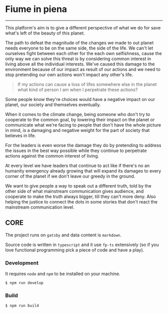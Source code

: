 # Fiume in piena

---

This platform's aim is to give a different perspective of what we do for save what's left of the beauty of this planet.

The path to defeat the magnitude of the changes we made to out planet needs everyone to be on the same side, the side of the life. 
We can't let ourselves fight between each other for the each own selfishness, cause the only way we can solve this threat is by considering common interest in living above all the individual interests. We've caused this damage to the environment because of our impact as result of our actions and we need to stop pretending our own actions won't impact any other's life. 

> If my actions can cause a loss of lifes somewhere else in the planet what kind of person I am when I perpetrate these actions?

Some people know they're choices would have a negative impact on our planet, our society and themselves eventually.

When it comes to the climate change, being someone who don't try to cooperate to the common goal, by lowering their impact on the planet or communicate what we're facing to people that don't have the whole picture in mind, is a damaging and negative weight for the part of society that believes in life.

For the leaders is even worse the damage they do by pretending to address the issues in the best way possible while they continue to perpetrate actions against the common interest of living.

At every level we have leaders that continue to act like if there's no an humanity emergency already growing that will expand its damages to every corner of the planet if we don't leave our greedy in the ground.

We want to give people a way to speak out a different truth, told by the other side of what mainstream communication gives audience, and cooperate to make the truth always bigger, till they can't more deny.
Also helping the justice to connect the dots in some stories that don't react the mainstream communication level.

## CORE

The project runs on `gatsby` and data content is `markdown`.

Source code is written in `typescript` and it use `fp-ts` extensively (so if you love functional programming pick a piece of code and have a play).

### Development

It requires `node` and `npm` to be installed on your machine.

```
$ npm run develop
```

### Build
```
$ npm run build
```
